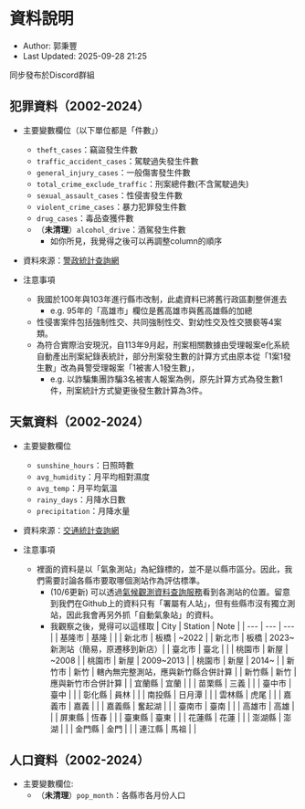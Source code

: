 # 資料說明

- Author: 郭秉豐
- Last Updated: 2025-09-28 21:25

同步發布於Discord群組

## 犯罪資料（2002-2024）
- 主要變數欄位（以下單位都是「件數」）
  - `theft_cases`：竊盜發生件數
  - `traffic_accident_cases`：駕駛過失發生件數
  - `general_injury_cases`：一般傷害發生件數
  - `total_crime_exclude_traffic`：刑案總件數(不含駕駛過失)
  - `sexual_assault_cases`：性侵害發生件數
  - `violent_crime_cases`：暴力犯罪發生件數
  - `drug_cases`：毒品查獲件數
  - （**未清理**）`alcohol_drive`：酒駕發生件數
    - 如你所見，我覺得之後可以再調整column的順序

- 資料來源：[警政統計查詢網](https://ba.npa.gov.tw/statis/webMain.aspx?k=defjsp)

- 注意事項
  - 我國於100年與103年進行縣市改制，此處資料已將舊行政區劃整併進去
    - e.g. 95年的「高雄市」欄位是舊高雄市與舊高雄縣的加總
  - 性侵害案件包括強制性交、共同強制性交、對幼性交及性交猥褻等4案類。
  - 為符合實際治安現況，自113年9月起，刑案相關數據由受理報案e化系統自動產出刑案紀錄表統計，部分刑案發生數的計算方式由原本從「1案1發生數」改為員警受理報案「1被害人1發生數」，
    - e.g. 以詐騙集團詐騙3名被害人報案為例，原先計算方式為發生數1件，刑案統計方式變更後發生數計算為3件。

## 天氣資料（2002-2024）
- 主要變數欄位
  - `sunshine_hours`：日照時數
  - `avg_humidity`：月平均相對濕度
  - `avg_temp`：月平均氣溫
  - `rainy_days`：月降水日數
  - `precipitation`：月降水量

- 資料來源：[交通統計查詢網](https://statis.motc.gov.tw/motc/Statistics/Display?Seq=333&Start=113-08-00&End=114-08-00&ShowYear=true&ShowMonth=true&ShowQuarter=false&ShowHalfYear=false&Mode=0&ColumnValues=4371&CodeListValues=6128_6129_6130_6131_6132_6133_6134_6135_6136_6137_6138_6139_6140_6141_6142_6143_6144_6145_6146_6147_6148_6149_6150_6151_6152_6153_6154)

- 注意事項
  - 裡面的資料是以「氣象測站」為紀錄標的，並不是以縣市區分。因此，我們需要討論各縣市要取哪個測站作為評估標準。
    - (10/6更新) 可以透過[氣候觀測資料查詢服務]( https://codis.cwa.gov.tw/StationData )看到各測站的位置。留意到我們在Github上的資料只有「署屬有人站」，但有些縣市沒有獨立測站，因此我會再另外抓「自動氣象站」的資料。
    - 我觀察之後，覺得可以這樣取
      | City | Station | Note |
      | --- | --- | --- |
      | 基隆市 | 基隆 | |
      | 新北市 | 板橋 | ~2022 |
      | 新北市 | 板橋 | 2023~ 新測站（簡易，原遷移到新店）|
      | 臺北市 | 臺北 | |
      | 桃園市 | 新屋 | ~2008 |
      | 桃園市 | 新屋 | 2009~2013 |
      | 桃園市 | 新屋 | 2014~ |
      | 新竹市 | 新竹 | 轄內無完整測站，應與新竹縣合併計算 |
      | 新竹縣 | 新竹 | 應與新竹市合併計算 |
      | 宜蘭縣 | 宜蘭 | |
      | 苗栗縣 | 三義 | |
      | 臺中市 | 臺中 | |
      | 彰化縣 | 員林 | |
      | 南投縣 | 日月潭 | |
      | 雲林縣 | 虎尾 | |
      | 嘉義市 | 嘉義 | |
      | 嘉義縣 | 奮起湖 | |
      | 臺南市 | 臺南 | |
      | 高雄市 | 高雄 | |
      | 屏東縣 | 恆春 | |
      | 臺東縣 | 臺東 | |
      | 花蓮縣 | 花蓮 | |
      | 澎湖縣 | 澎湖 | |
      | 金門縣 | 金門 | |
      | 連江縣 | 馬祖 | |

## 人口資料（2002-2024）
- 主要變數欄位:
  - （**未清理**）`pop_month`：各縣市各月份人口